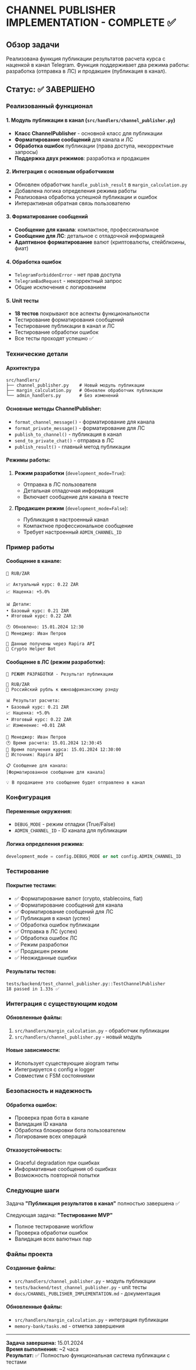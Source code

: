 # CHANNEL PUBLISHER IMPLEMENTATION - COMPLETE ✅

## Обзор задачи
Реализована функция публикации результатов расчета курса с наценкой в канал Telegram. Функция поддерживает два режима работы: разработка (отправка в ЛС) и продакшен (публикация в канал).

## Статус: ✅ ЗАВЕРШЕНО

### Реализованный функционал

#### 1. Модуль публикации в канал (`src/handlers/channel_publisher.py`)
- **Класс ChannelPublisher** - основной класс для публикации
- **Форматирование сообщений** для канала и ЛС
- **Обработка ошибок** публикации (права доступа, некорректные запросы)
- **Поддержка двух режимов**: разработка и продакшен

#### 2. Интеграция с основным обработчиком
- Обновлен обработчик `handle_publish_result` в `margin_calculation.py`
- Добавлена логика определения режима работы
- Реализована обработка успешной публикации и ошибок
- Интерактивная обратная связь пользователю

#### 3. Форматирование сообщений
- **Сообщение для канала**: компактное, профессиональное
- **Сообщение для ЛС**: детальное с отладочной информацией
- **Адаптивное форматирование** валют (криптовалюты, стейблкоины, фиат)

#### 4. Обработка ошибок
- `TelegramForbiddenError` - нет прав доступа
- `TelegramBadRequest` - некорректный запрос
- Общие исключения с логированием

#### 5. Unit тесты
- **18 тестов** покрывают все аспекты функциональности
- Тестирование форматирования сообщений
- Тестирование публикации в канал и ЛС
- Тестирование обработки ошибок
- Все тесты проходят успешно ✅

### Технические детали

#### Архитектура
```
src/handlers/
├── channel_publisher.py    # Новый модуль публикации
├── margin_calculation.py   # Обновлен обработчик публикации
└── admin_handlers.py       # Без изменений
```

#### Основные методы ChannelPublisher:
- `format_channel_message()` - форматирование для канала
- `format_private_message()` - форматирование для ЛС
- `publish_to_channel()` - публикация в канал
- `send_to_private_chat()` - отправка в ЛС
- `publish_result()` - главный метод публикации

#### Режимы работы:
1. **Режим разработки** (`development_mode=True`):
   - Отправка в ЛС пользователя
   - Детальная отладочная информация
   - Включает сообщение для канала в тексте

2. **Продакшен режим** (`development_mode=False`):
   - Публикация в настроенный канал
   - Компактное профессиональное сообщение
   - Требует настроенный `ADMIN_CHANNEL_ID`

### Пример работы

#### Сообщение в канале:
```
💱 RUB/ZAR

📈 Актуальный курс: 0.22 ZAR
📈 Наценка: +5.0%

📊 Детали:
• Базовый курс: 0.21 ZAR
• Итоговый курс: 0.22 ZAR

🕐 Обновлено: 15.01.2024 12:30
👤 Менеджер: Иван Петров

📡 Данные получены через Rapira API
🤖 Crypto Helper Bot
```

#### Сообщение в ЛС (режим разработки):
```
🧪 РЕЖИМ РАЗРАБОТКИ - Результат публикации

💱 RUB/ZAR
📝 Российский рубль к южноафриканскому рэнду

📊 Результат расчета:
• Базовый курс: 0.21 ZAR
📈 Наценка: +5.0%
• Итоговый курс: 0.22 ZAR
📈 Изменение: +0.01 ZAR

👤 Менеджер: Иван Петров
🕐 Время расчета: 15.01.2024 12:30:45
📡 Время получения курса: 15.01.2024 12:30:00
🔗 Источник: Rapira API

📋 Сообщение для канала:
[Форматированное сообщение для канала]

💡 В продакшене это сообщение будет отправлено в канал
```

### Конфигурация

#### Переменные окружения:
- `DEBUG_MODE` - режим отладки (True/False)
- `ADMIN_CHANNEL_ID` - ID канала для публикации

#### Логика определения режима:
```python
development_mode = config.DEBUG_MODE or not config.ADMIN_CHANNEL_ID
```

### Тестирование

#### Покрытие тестами:
- ✅ Форматирование валют (crypto, stablecoins, fiat)
- ✅ Форматирование сообщений для канала
- ✅ Форматирование сообщений для ЛС
- ✅ Публикация в канал (успех)
- ✅ Обработка ошибок публикации
- ✅ Отправка в ЛС (успех)
- ✅ Обработка ошибок ЛС
- ✅ Режим разработки
- ✅ Продакшен режим
- ✅ Неожиданные ошибки

#### Результаты тестов:
```
tests/backend/test_channel_publisher.py::TestChannelPublisher
18 passed in 1.33s ✅
```

### Интеграция с существующим кодом

#### Обновленные файлы:
1. `src/handlers/margin_calculation.py` - обработчик публикации
2. `src/handlers/channel_publisher.py` - новый модуль

#### Новые зависимости:
- Использует существующие aiogram типы
- Интегрируется с config и logger
- Совместим с FSM состояниями

### Безопасность и надежность

#### Обработка ошибок:
- Проверка прав бота в канале
- Валидация ID канала
- Обработка блокировки бота пользователем
- Логирование всех операций

#### Отказоустойчивость:
- Graceful degradation при ошибках
- Информативные сообщения об ошибках
- Возможность повторной попытки

### Следующие шаги

Задача **"Публикация результатов в канал"** полностью завершена ✅

Следующая задача: **"Тестирование MVP"**
- Полное тестирование workflow
- Проверка обработки ошибок
- Валидация всех валютных пар

### Файлы проекта

#### Созданные файлы:
- `src/handlers/channel_publisher.py` - модуль публикации
- `tests/backend/test_channel_publisher.py` - unit тесты
- `docs/CHANNEL_PUBLISHER_IMPLEMENTATION.md` - документация

#### Обновленные файлы:
- `src/handlers/margin_calculation.py` - интеграция публикации
- `memory-bank/tasks.md` - отметка завершения

---

**Задача завершена:** 15.01.2024  
**Время выполнения:** ~2 часа  
**Результат:** ✅ Полностью функциональная система публикации с тестами